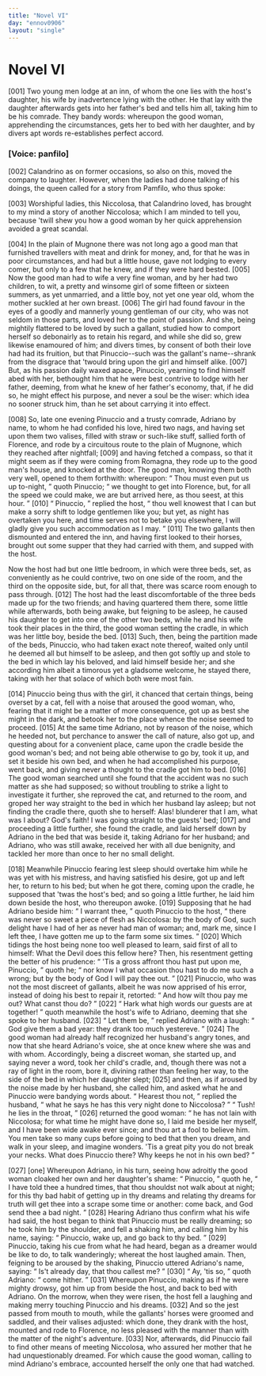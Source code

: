 ```yaml
---
title: "Novel VI"
day: "ennov0906"
layout: "single"
---
```

<div id="nov0906" type="novella" who="panfilo">
 <h1>
  Novel VI
 </h1>
 <argument>
  <p>
   <a name="p09060001">
    [001]
   </a>
   Two young men lodge at an inn, of whom the one lies with
 the host's daughter, his wife by inadvertence lying
 with the other. He that lay with the daughter afterwards
 gets into her father's bed and tells him all,
 taking him to be his comrade. They bandy words:
 whereupon the good woman, apprehending the circumstances,
 gets her to bed with her daughter, and by
 divers apt words re-establishes perfect accord.
  </p>
 </argument>
 <p>
  <h3>
   [Voice: panfilo]
  </h3>
 </p>
 <div3 type="commentary" who="author">
  <p>
   <a name="p09060002">
    [002]
   </a>
   Calandrino
   as on former occasions, so also on this, moved the
 company to laughter. However, when the ladies had done talking
 of his doings, the queen called for a story from Pamfilo, who thus
 spoke:
  </p>
 </div3>
 <div3 type="commentary" who="panfilo">
  <p>
   <a name="p09060003">
    [003]
   </a>
   Worshipful ladies, this Niccolosa, that Calandrino loved,
 has brought to my mind a story of another Niccolosa; which I am
 minded to tell you, because 'twill shew you how a good woman
 by her quick apprehension avoided a great scandal.
  </p>
 </div3>
 <p>
  <a name="p09060004">
   [004]
  </a>
  In the plain of Mugnone there was not long ago a good man that
 furnished travellers with meat and drink for money, and, for that he
 was in poor circumstances, and had but a little house, gave not lodging
 to every comer, but only to a few that he knew, and if they were
 hard bested.
  <a name="p09060005">
   [005]
  </a>
  Now the good man had to wife a very fine woman,
 and by her had two children, to wit, a pretty and winsome girl of
 some fifteen or sixteen summers, as yet unmarried, and a little
 boy, not yet one year old, whom the mother suckled at her own
 breast.
  <a name="p09060006">
   [006]
  </a>
  The girl had found favour in the eyes of a goodly and
 mannerly young gentleman of our city, who was not seldom in those
 parts, and loved her to the point of passion. And she, being mightily
 flattered to be loved by such a gallant, studied how to comport herself
  so
 debonairly as to retain his regard, and while she did so, grew
 likewise enamoured of him; and divers times, by consent of both
 their love had had its fruition, but that Pinuccio--such was the
 gallant's name--shrank from the disgrace that 'twould bring upon
 the girl and himself alike.
  <a name="p09060007">
   [007]
  </a>
  But, as his passion daily waxed apace,
 Pinuccio, yearning to find himself abed with her, bethought him that
 he were best contrive to lodge with her father, deeming, from what
 he knew of her father's economy, that, if he did so, he might effect
 his purpose, and never a soul be the wiser: which idea no sooner
 struck him, than he set about carrying it into effect.
 </p>
 <p>
  <a name="p09060008">
   [008]
  </a>
  So, late one evening Pinuccio and a trusty comrade, Adriano by
 name, to whom he had confided his love, hired two nags, and having
 set upon them two valises, filled with straw or such-like stuff, sallied
 forth of Florence, and rode by a circuitous route to the plain of
 Mugnone, which they reached after nightfall;
  <a name="p09060009">
   [009]
  </a>
  and having fetched a
 compass, so that it might seem as if they were coming from Romagna,
 they rode up to the good man's house, and knocked at the door.
 The good man, knowing them both very well, opened to them forthwith:
 whereupon:
  <q direct="unspecified">
   Thou must even put us up to-night,
  </q>
  quoth
 Pinuccio;
  <q direct="unspecified">
   we thought to get into Florence, but, for all the speed
 we could make, we are but arrived here, as thou seest, at this hour.
  </q>
  <a name="p09060010">
   [010]
  </a>
  <q direct="unspecified">
   Pinuccio,
  </q>
  replied the host,
  <q direct="unspecified">
   thou well knowest that I can but
 make a sorry shift to lodge gentlemen like you; but yet, as night
 has overtaken you here, and time serves not to betake you elsewhere,
 I will gladly give you such accommodation as I may.
  </q>
  <a name="p09060011">
   [011]
  </a>
  The two
 gallants then dismounted and entered the inn, and having first looked
 to their horses, brought out some supper that they had carried with
 them, and supped with the host.
 </p>
 <p>
  Now the host had but one little bedroom, in which were three
 beds, set, as conveniently as he could contrive, two on one side of the
 room, and the third on the opposite side, but, for all that, there was
 scarce room enough to pass through.
  <a name="p09060012">
   [012]
  </a>
  The host had the least discomfortable
 of the three beds made up for the two friends; and having
 quartered them there, some little while afterwards, both being awake,
 but feigning to be asleep, he caused his daughter to get into one of
 the other two beds, while he and his wife took their places in the
 third, the good woman setting the cradle, in which was her little boy,
 beside the bed.
  <a name="p09060013">
   [013]
  </a>
  Such, then, being the partition made of the beds,
  Pinuccio,
 who had taken exact note thereof, waited only until he
 deemed all but himself to be asleep, and then got softly up and stole
 to the bed in which lay his beloved, and laid himself beside her; and
 she according him albeit a timorous yet a gladsome welcome, he
 stayed there, taking with her that solace of which both were most
 fain.
 </p>
 <p>
  <a name="p09060014">
   [014]
  </a>
  Pinuccio being thus with the girl, it chanced that certain things,
 being overset by a cat, fell with a noise that aroused the good woman,
 who, fearing that it might be a matter of more consequence, got up
 as best she might in the dark, and betook her to the place whence the
 noise seemed to proceed.
  <a name="p09060015">
   [015]
  </a>
  At the same time Adriano, not by reason
 of the noise, which he heeded not, but perchance to answer the call of
 nature, also got up, and questing about for a convenient place, came
 upon the cradle beside the good woman's bed; and not being able
 otherwise to go by, took it up, and set it beside his own bed, and
 when he had accomplished his purpose, went back, and giving never
 a thought to the cradle got him to bed.
  <a name="p09060016">
   [016]
  </a>
  The good woman searched
 until she found that the accident was no such matter as she had
 supposed; so without troubling to strike a light to investigate it
 further, she reproved the cat, and returned to the room, and groped
 her way straight to the bed in which her husband lay asleep; but not
 finding the cradle there, quoth she to herself: Alas! blunderer that
 I am, what was I about? God's faith! I was going straight to the
 guests' bed;
  <a name="p09060017">
   [017]
  </a>
  and proceeding a little further, she found the cradle, and
 laid herself down by Adriano in the bed that was beside it, taking
 Adriano for her husband; and Adriano, who was still awake, received
 her with all due benignity, and tackled her more than once to her
 no small delight.
 </p>
 <p>
  <a name="p09060018">
   [018]
  </a>
  Meanwhile Pinuccio fearing lest sleep should overtake him while
 he was yet with his mistress, and having satisfied his desire, got up
 and left her, to return to his bed; but when he got there, coming
 upon the cradle, he supposed that 'twas the host's bed; and so going
 a little further, he laid him down beside the host, who thereupon
 awoke.
  <a name="p09060019">
   [019]
  </a>
  Supposing that he had Adriano beside him:
  <q direct="unspecified">
   I warrant
 thee,
  </q>
  quoth Pinuccio to the host,
  <q direct="unspecified">
   there was never so sweet a piece
 of flesh as Niccolosa: by the body of God, such delight have I had
 of her as never had man of woman; and, mark me, since I left thee,
 I have gotten me up to the farm some six times.
  </q>
  <a name="p09060020">
   [020]
  </a>
  Which tidings
  the
 host being none too well pleased to learn, said first of all to
 himself: What the Devil does this fellow here? Then, his
 resentment getting the better of his prudence:
  <q direct="unspecified">
   'Tis a gross affront
 thou hast put upon me, Pinuccio,
  </q>
  quoth he;
  <q direct="unspecified">
   nor know I what
 occasion thou hast to do me such a wrong; but by the body of God
 I will pay thee out.
  </q>
  <a name="p09060021">
   [021]
  </a>
  Pinuccio, who was not the most discreet of
 gallants, albeit he was now apprised of his error, instead of doing his
 best to repair it, retorted:
  <q direct="unspecified">
   And how wilt thou pay me out?
 What canst thou do?
  </q>
  <a name="p09060022">
   [022]
  </a>
  <q direct="unspecified">
   Hark what high words our guests are at
 together!
  </q>
  quoth meanwhile the host's wife to Adriano, deeming
 that she spoke to her husband.
  <a name="p09060023">
   [023]
  </a>
  <q direct="unspecified">
   Let them be,
  </q>
  replied Adriano
 with a laugh:
  <q direct="unspecified">
   God give them a bad year: they drank too much
 yestereve.
  </q>
  <a name="p09060024">
   [024]
  </a>
  The good woman had already half recognized her
 husband's angry tones, and now that she heard Adriano's voice, she
 at once knew where she was and with whom. Accordingly, being
 a discreet woman, she started up, and saying never a word, took her
 child's cradle, and, though there was not a ray of light in the room,
 bore it, divining rather than feeling her way, to the side of the bed
 in which her daughter slept;
  <a name="p09060025">
   [025]
  </a>
  and then, as if aroused by the noise
 made by her husband, she called him, and asked what he and
 Pinuccio were bandying words about.
  <q direct="unspecified">
   Hearest thou not,
  </q>
  replied
 the husband,
  <q direct="unspecified">
   what he says he has this very night done to
 Niccolosa?
  </q>
  <q direct="unspecified">
   Tush! he lies in the throat,
  </q>
  <a name="p09060026">
   [026]
  </a>
  returned the good
 woman:
  <q direct="unspecified">
   he has not lain with Niccolosa; for what time he might
 have done so, I laid me beside her myself, and I have been wide
 awake ever since; and thou art a fool to believe him. You men
 take so many cups before going to bed that then you dream, and
 walk in your sleep, and imagine wonders. 'Tis a great pity you do
 not break your necks. What does Pinuccio there? Why keeps he
 not in his own bed?
  </q>
 </p>
 <p>
  <a name="p09060027">
   [027]
  </a>
  <a name="None">
   [one]
  </a>
  Whereupon Adriano, in his turn, seeing how adroitly the good
 woman cloaked her own and her daughter's shame:
  <q direct="unspecified">
   Pinuccio,
  </q>
  quoth he,
  <q direct="unspecified">
   I have told thee a hundred times, that thou shouldst not
 walk about at night; for this thy bad habit of getting up in thy
 dreams and relating thy dreams for truth will get thee into a scrape
 some time or another: come back, and God send thee a bad night.
  </q>
  <a name="p09060028">
   [028]
  </a>
  Hearing Adriano thus confirm what his wife had said, the host began
 to think that Pinuccio must be really dreaming; so he took him by
  the
 shoulder, and fell a shaking him, and calling him by his name,
 saying:
  <q direct="unspecified">
   Pinuccio, wake up, and go back to thy bed.
  </q>
  <a name="p09060029">
   [029]
  </a>
  Pinuccio,
 taking his cue from what he had heard, began as a dreamer would be
 like to do, to talk wanderingly; whereat the host laughed amain.
 Then, feigning to be aroused by the shaking, Pinuccio uttered
 Adriano's name, saying:
  <q direct="unspecified">
   Is't already day, that thou callest me?
  </q>
  <a name="p09060030">
   [030]
  </a>
  <q direct="unspecified">
   Ay, 'tis so,
  </q>
  quoth Adriano:
  <q direct="unspecified">
   come hither.
  </q>
  <a name="p09060031">
   [031]
  </a>
  Whereupon Pinuccio,
 making as if he were mighty drowsy, got him up from beside the host,
 and back to bed with Adriano. On the morrow, when they were
 risen, the host fell a laughing and making merry touching Pinuccio and
 his dreams.
  <a name="p09060032">
   [032]
  </a>
  And so the jest passed from mouth to mouth, while the
 gallants' horses were groomed and saddled, and their valises adjusted:
 which done, they drank with the host, mounted and rode to Florence,
 no less pleased with the manner than with the matter of the night's
 adventure.
  <a name="p09060033">
   [033]
  </a>
  Nor, afterwards, did Pinuccio fail to find other means of
 meeting Niccolosa, who assured her mother that he had unquestionably
 dreamed. For which cause the good woman, calling to mind
 Adriano's embrace, accounted herself the only one that had watched.
 </p>
</div>